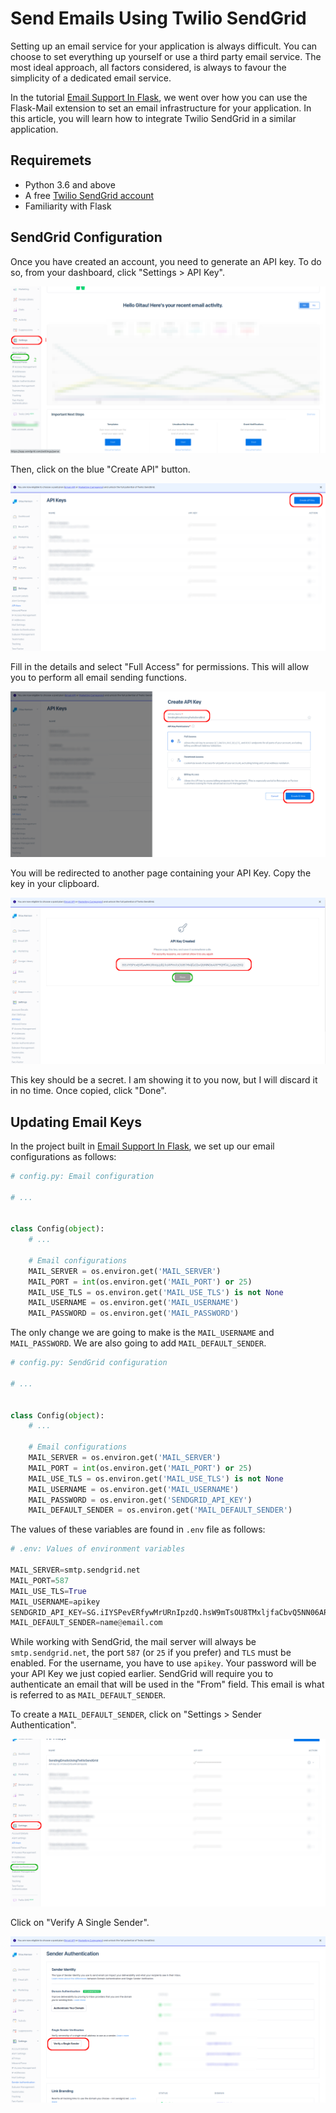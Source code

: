 # Send Emails Using Twilio SendGrid

Setting up an email service for your application is always difficult. You can choose to set everything up yourself or use a third party email service. The most ideal approach, all factors considered, is always to favour the simplicity of a dedicated email service. 

In the tutorial [Email Support In Flask](/email_support_in_flask.md), we went over how you can use the Flask-Mail extension to set an email infrastructure for your application. In this article, you will learn how to integrate Twilio SendGrid in a similar application. 

## Requiremets

- Python 3.6 and above
- A free [Twilio SendGrid account](/twilio_sendgrid/01_create_acccount.md)
- Familiarity with Flask


## SendGrid Configuration

Once you have created an account, you need to generate an API key. To do so, from your dashboard, click "Settings > API Key".

![Settings API key](/images/sendgrid/send_emails/settings_api.png)

Then, click on the blue "Create API" button.

![Create API Key](/images/sendgrid/send_emails/create_api_key.png)

Fill in the details and select "Full Access" for permissions. This will allow you to perform all email sending functions.

![Name API Key](/images/sendgrid/send_emails/name_api_key.png)

You will be redirected to another page containing your API Key. Copy the key in your clipboard.

![API Key](/images/sendgrid/send_emails/api_key.png)

This key should be a secret. I am showing it to you now, but I will discard it in no time. Once copied, click "Done".

## Updating Email Keys

In the project built in [Email Support In Flask](/email_support_in_flask.md#add-email-server-details), we set up our email configurations as follows:

```python
# config.py: Email configuration

# ...


class Config(object):
    # ...

    # Email configurations
    MAIL_SERVER = os.environ.get('MAIL_SERVER')
    MAIL_PORT = int(os.environ.get('MAIL_PORT') or 25)
    MAIL_USE_TLS = os.environ.get('MAIL_USE_TLS') is not None
    MAIL_USERNAME = os.environ.get('MAIL_USERNAME')
    MAIL_PASSWORD = os.environ.get('MAIL_PASSWORD')

```

The only change we are going to make is the `MAIL_USERNAME` and `MAIL_PASSWORD`. We are also going to add `MAIL_DEFAULT_SENDER`.

```python
# config.py: SendGrid configuration

# ...


class Config(object):
    # ...

    # Email configurations
    MAIL_SERVER = os.environ.get('MAIL_SERVER')
    MAIL_PORT = int(os.environ.get('MAIL_PORT') or 25)
    MAIL_USE_TLS = os.environ.get('MAIL_USE_TLS') is not None
    MAIL_USERNAME = os.environ.get('MAIL_USERNAME')
    MAIL_PASSWORD = os.environ.get('SENDGRID_API_KEY')
    MAIL_DEFAULT_SENDER = os.environ.get('MAIL_DEFAULT_SENDER')
```

The values of these variables are found in `.env` file as follows:

```python
# .env: Values of environment variables

MAIL_SERVER=smtp.sendgrid.net
MAIL_PORT=587
MAIL_USE_TLS=True
MAIL_USERNAME=apikey
SENDGRID_API_KEY=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
MAIL_DEFAULT_SENDER=name@email.com
```

While working with SendGrid, the mail server will always be `smtp.sendgrid.net`, the port `587` (or `25` if you prefer) and `TLS` must be enabled. For the username, you have to use `apikey`. Your password will be your API Key we just copied earlier. SendGrid will require you to authenticate an email that will be used in the "From" field. This email is what is referred to as `MAIL_DEFAULT_SENDER`. 

To create a `MAIL_DEFAULT_SENDER`, click on "Settings > Sender Authentication".

![Sender authentication](/images/sendgrid/send_emails/sender_authentication.png)

Click on "Verify A Single Sender".

![Verify A Single Sender](/images/sendgrid/send_emails/verify_a_single_sender.png)

